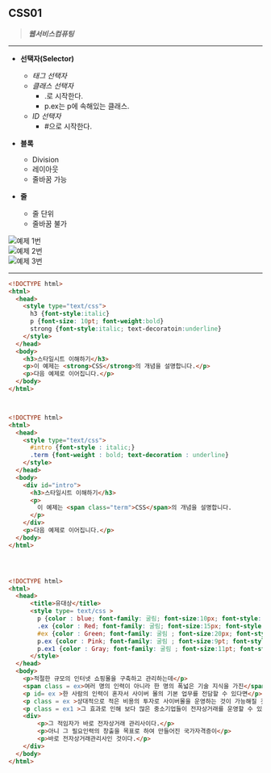## CSS01
> ***웹서비스컴퓨팅***
---

* **선택자(Selector)**
  - *태그 선택자*
  - *클래스 선택자*
    - .로 시작한다.
    - p.ex는 p에 속해있는 클래스.
  - *ID 선택자*
    - #으로 시작한다.

* **블록<div>**
  - Division
  - 레이아웃
  - 줄바꿈 가능

* **줄 <span>**
  - 줄 단위
  - 줄바꿈 불가

![예제 1번](/assets/img/algorithm/CSS1-1.png)
<br>
![예제 2번](/assets/img/algorithm/CSS1-2.png)
<br>
![예제 3번](/assets/img/algorithm/CSS1-3.png)
<br>

---

```html
<!DOCTYPE html>
<html>
  <head>
    <style type="text/css">
      h3 {font-style:italic}
      p {font-size: 10pt; font-weight:bold}
      strong {font-style:italic; text-decoratoin:underline}
    </style>
  </head>
  <body>
    <h3>스타일시트 이해하기</h3>
    <p>이 예제는 <strong>CSS</strong>의 개념을 설명합니다.</p>
    <p>다음 예제로 이어집니다.</p>
  </body>
</html>



<!DOCTYPE html>
<html>
  <head>
    <style type="text/css">
      #intro {font-style : italic;}
      .term {font-weight : bold; text-decoration : underline}
    </style>
  </head>
  <body>
    <div id="intro">
      <h3>스타일시트 이해하기</h3>
      <p>
        이 예제는 <span class="term">CSS</span>의 개념을 설명합니다.
      </p>
    </div>
    <p>다음 예제로 이어집니다.</p>
  </body>
</html>




<!DOCTYPE html>
<html>
  <head>
      <title>유대상</title>
      <style type= text/css >
        p {color : blue; font-family: 굴림; font-size:10px; font-style: oblique ; font-weight :  bold  }
        .ex {color : Red; font-family: 굴림; font-size:15px; font-style: italic ; font-weight :  lighter  }
        #ex {color : Green; font-family: 굴림 ; font-size:20px; font-style: normal ; font-weight :  300  }
        p.ex {color : Pink; font-family: 굴림 ; font-size:9pt; font-style: normal ; font-weight :  500  }
        p.ex1 {color : Gray; font-family: 굴림 ; font-size:11pt; font-style: normal ; font-weight :  900  }
      </style>
  </head>
  <body>
    <p>적절한 규모의 인터넷 쇼핑몰을 구축하고 관리하는데</p>
    <span class = ex>여러 명의 인력이 아니라 한 명의 폭넓은 기술 지식을 가진</span>
    <p id= ex >한 사람의 인력이 혼자서 사이버 몰의 기본 업무를 전담할 수 있다면</p>
    <p class = ex >상대적으로 적은 비용의 투자로 사이버몰을 운영하는 것이 가능해질 것이며</p>
    <p class = ex1 >그 효과로 인해 보다 많은 중소기업들이 전자상거래를 운영할 수 있게 될 것이다.</p>
    <div>
        <p>그 적임자가 바로 전자상거래 관리사이다.</p>
        <p>아니 그 필요인력의 창출을 목표로 하여 만들어진 국가자격증이</p>
        <p>바로 전자상거래관리사인 것이다.</p>
    </div>
  </body>
</html>
```

